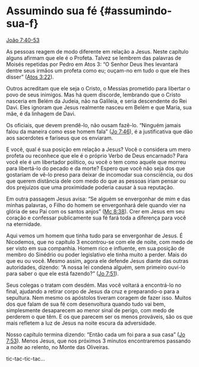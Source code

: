 # Assumindo sua fé {#assumindo-sua-f}

[João 7:40-53](http://bibliaonline.com.br/acf/jo/7/40-53)

As pessoas reagem de modo diferente em relação a Jesus. Neste capítulo alguns afirmam que ele é o Profeta. Talvez se lembrem das palavras de Moisés repetidas por Pedro em Atos 3: “O Senhor Deus lhes levantará dentre seus irmãos um profeta como eu; ouçam-no em tudo o que ele lhes disser” ([Atos 3:22](http://bibliaonline.com.br/acf/atos/3/22)).

Outros acreditam que ele seja o Cristo, o Messias prometido para libertar o povo de seus inimigos. Mas há quem discorde, lembrando que o Cristo nasceria em Belém da Judeia, não na Galileia, e seria descendente do Rei Davi. Eles ignoram que Jesus realmente nasceu em Belém e que Maria, sua mãe, é da linhagem de Davi.

Os oficiais, que devem prendê-lo, não ousam fazê-lo. “Ninguém jamais falou da maneira como esse homem fala” ([Jo 7:46](http://bibliaonline.com.br/acf/jo/7/46)), é a justificativa que dão aos sacerdotes e fariseus que os enviaram.

E você, qual é sua posição em relação a Jesus? Você o considera um mero profeta ou reconhece que ele é o próprio Verbo de Deus encarnado? Para você ele é um libertador político, ou você o tem como aquele que morreu para libertá-lo do pecado e da morte? Espero que você não seja dos que gostariam de vê-lo preso para deixar de incomodar sua consciência, ou dos que querem distância dele com medo do que as pessoas iriam pensar ou dos prejuízos que uma proximidade poderia causar à sua reputação.

Em outra passagem Jesus avisa: “Se alguém se envergonhar de mim e das minhas palavras, o Filho do homem se envergonhará dele quando vier na glória de seu Pai com os santos anjos” ([Mc 8:38](http://bibliaonline.com.br/acf/mc/8/38)). Crer em Jesus em seu coração e confessar publicamente sua fé fará toda a diferença para você na eternidade.

Aqui vemos um homem que tinha tudo para se envergonhar de Jesus. É Nicodemos, que no capítulo 3 encontrou-se com ele de noite, com medo de ser visto em sua companhia. Homem rico e influente, em sua posição de membro do Sinédrio ou poder legislativo ele tinha muito a perder. Mais do que eu ou você. Mesmo assim, agora ele defende Jesus diante das outras autoridades, dizendo: “A nossa lei condena alguém, sem primeiro ouvi-lo para saber o que ele está fazendo?” ([Jo 7:51](http://bibliaonline.com.br/acf/jo/7/51)).

Seus colegas o tratam com desdém. Mas você voltará a encontrá-lo no final, ajudando a retirar corpo de Jesus da cruz e preparando-o para a sepultura. Nem mesmo os apóstolos tiveram coragem de fazer isso. Muitos dos que falam de sua fé com desenvoltura quando tudo vai bem, simplesmente desaparecem ao menor sinal de perigo, com medo de perderem o que têm. E os que parecem ser os menos prováveis, são os que mais refletem a luz de Jesus na noite escura da adversidade.

Nosso capítulo termina dizendo: “Então cada um foi para a sua casa” ([Jo 7:53](http://bibliaonline.com.br/acf/jo/7/53)). Menos Jesus, que nos próximos 3 minutos encontraremos passando a noite ao relento, no Monte das Oliveiras.

tic-tac-tic-tac...